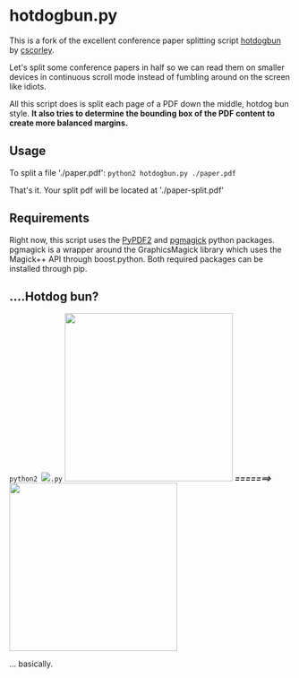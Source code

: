hotdogbun.py
============

This is a fork of the excellent conference paper splitting script [hotdogbun](https://github.com/cscorley/hotdogbun)
by [cscorley](https://github.com/cscorley).


Let's split some conference papers in half so we can read them on
smaller devices in continuous scroll mode instead of fumbling around on
the screen like idiots.

All this script does is split each page of a PDF down the middle,
hotdog bun style. **It also tries to determine the bounding box of the
PDF content to create more balanced margins.**

Usage
-----

To split a file './paper.pdf': `python2 hotdogbun.py ./paper.pdf`

That's it. Your split pdf will be located at './paper-split.pdf'

Requirements
------------

Right now, this script uses the [PyPDF2](https://github.com/mstamy2/PyPDF2/) and [pgmagick](https://pypi.python.org/pypi/pgmagick/) python packages. pgmagick is a wrapper around the GraphicsMagick library which uses the Magick++ API through boost.python. Both required packages can be installed through pip.


....Hotdog bun?
---------------
`python2 `<a href="http://en.wikipedia.org/wiki/File:Hotdog_-_Evan_Swigart.jpg"><img src="http://upload.wikimedia.org/wikipedia/commons/thumb/f/fb/Hotdog_-_Evan_Swigart.jpg/150px-Hotdog_-_Evan_Swigart.jpg"></a>`.py` <img src="https://raw.github.com/blkbsstt/hotdogbun/master/orig.png" height=300px>
***=======>***
<img src="https://raw.github.com/blkbsstt/hotdogbun/master/split.png" height=300px>


... basically.
